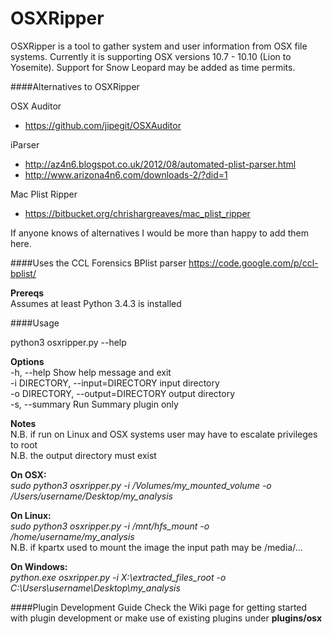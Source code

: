 # OSXRipper
OSXRipper is a tool to gather system and user information from OSX file systems. Currently it is supporting OSX versions 10.7 - 10.10 (Lion to Yosemite). Support for Snow Leopard may be added as time permits.

####Alternatives to OSXRipper

OSX Auditor
- https://github.com/jipegit/OSXAuditor<br />

iParser
- http://az4n6.blogspot.co.uk/2012/08/automated-plist-parser.html<br />
- http://www.arizona4n6.com/downloads-2/?did=1

Mac Plist Ripper
- https://bitbucket.org/chrishargreaves/mac_plist_ripper

If anyone knows of alternatives I would be more than happy to add them here.

####Uses the CCL Forensics BPlist parser
https://code.google.com/p/ccl-bplist/

__Prereqs__<br />
Assumes at least Python 3.4.3 is installed

####Usage

python3 osxripper.py --help

__Options__<br />
-h, --help                       Show help message and exit<br />
-i DIRECTORY, --input=DIRECTORY  input directory<br />
-o DIRECTORY, --output=DIRECTORY output directory<br />
-s, --summary                    Run Summary plugin only<br />

__Notes__<br />
N.B. if run on Linux and OSX systems user may have to escalate privileges to root<br />
N.B. the output directory must exist

__On OSX:__<br />
<em>sudo python3 osxripper.py -i /Volumes/my_mounted_volume -o /Users/username/Desktop/my_analysis</em><br />

__On Linux:__<br />
<em>sudo python3 osxripper.py -i /mnt/hfs_mount -o /home/username/my_analysis</em><br />
N.B. if kpartx used to mount the image the input path may be /media/...<br />

__On Windows:__<br />
<em>python.exe osxripper.py -i X:\extracted_files_root -o C:\Users\username\Desktop\my_analysis</em><br />

####Plugin Development Guide
Check the Wiki page for getting started with plugin development or make use of existing plugins under __plugins/osx__
